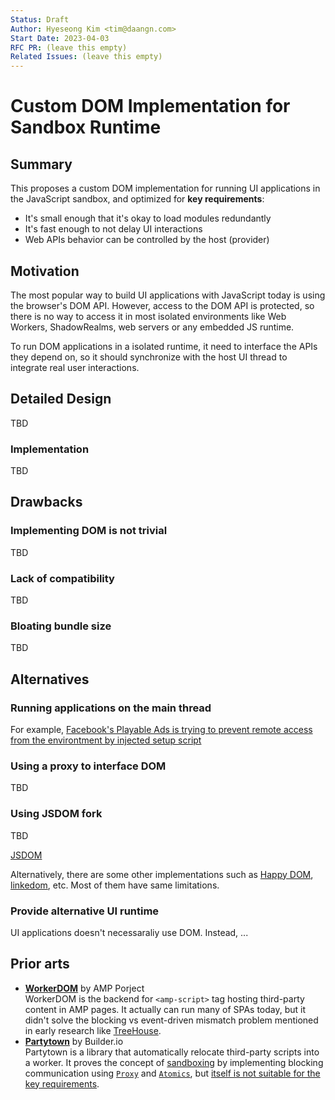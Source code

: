 ```yaml
---
Status: Draft
Author: Hyeseong Kim <tim@daangn.com>
Start Date: 2023-04-03
RFC PR: (leave this empty)
Related Issues: (leave this empty)
---
```


# Custom DOM Implementation for Sandbox Runtime

## Summary

This proposes a custom DOM implementation for running UI applications in the JavaScript sandbox, and optimized for **key requirements**:

- It's small enough that it's okay to load modules redundantly
- It's fast enough to not delay UI interactions
- Web APIs behavior can be controlled by the host (provider)

## Motivation

The most popular way to build UI applications with JavaScript today is using the browser's DOM API. However, access to the DOM API is protected, so there is no way to access it in most isolated environments like Web Workers, ShadowRealms, web servers or any embedded JS runtime.

To run DOM applications in a isolated runtime, it need to interface the APIs they depend on, so it should synchronize with the host UI thread to integrate real user interactions.

## Detailed Design

TBD

### Implementation

TBD

## Drawbacks

### Implementing DOM is not trivial

TBD

### Lack of compatibility

TBD

### Bloating bundle size

TBD

## Alternatives

### Running applications on the main thread

For example, [Facebook's Playable Ads is trying to prevent remote access from the environtment by injected setup script](https://gist.github.com/cometkim/3ffad656ca486972266eec1613e7383a)

### Using a proxy to interface DOM

TBD

### Using JSDOM fork

TBD

[JSDOM]

Alternatively, there are some other implementations such as [Happy DOM](https://github.com/capricorn86/happy-dom), [linkedom](https://github.com/WebReflection/linkedom), etc. Most of them have same limitations.

### Provide alternative UI runtime

UI applications doesn't necessaraliy use DOM. Instead, ...

## Prior arts

- **[WorkerDOM]** by AMP Porject\
WorkerDOM is the backend for `<amp-script>` tag hosting third-party content in AMP pages. It actually can run many of SPAs today, but it didn't solve the blocking vs event-driven mismatch problem mentioned in early research like [TreeHouse].
- **[Partytown]** by Builder.io\
  Partytown is a library that automatically relocate third-party scripts into a worker. It proves the concept of [sandboxing](https://partytown.builder.io/sandboxing) by implementing blocking communication using [`Proxy`](https://developer.mozilla.org/en-US/docs/Web/JavaScript/Reference/Global_Objects/Proxy) and [`Atomics`](https://developer.mozilla.org/en-US/docs/Web/JavaScript/Reference/Global_Objects/Atomics), but [itself is not suitable for the key requirements](https://partytown.builder.io/trade-offs#ui-intensive-third-party-scripts).



[TreeHouse]: https://www.usenix.org/conference/atc12/technical-sessions/presentation/ingram
[Partytown]: (https://partytown.builder.io/)
[JSDOM]: https://github.com/jsdom/jsdom
[WorkerDOM]: (https://github.com/ampproject/worker-dom)

